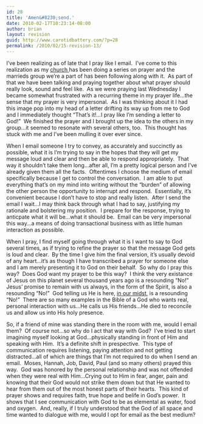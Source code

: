 ```yaml
---
id: 28
title: 'Amen&#8230;send.'
date: 2010-02-17T10:23:14-08:00
author: brian
layout: revision
guid: http://www.carotidbattery.com/?p=28
permalink: /2010/02/15-revision-13/
---
```

I&#8217;ve been realizing as of late that I pray like I email.  I&#8217;ve come to this realization as my <a title="Flood Church" href="http://www.diveintoflood.com/" target="_blank">church </a>has been doing a series on prayer and the marrieds group we&#8217;re a part of has been following along with it.  As part of that we have been talking and praying together about what prayer should really look, sound and feel like.  As we were praying last Wednesday I became somewhat frustrated with a recurring theme in my prayer life&#8230;the sense that my prayer is very impersonal.  As I was thinking about it I had this image pop into my head of a letter drifting its way up from me to God and I immediately thought &#8220;That&#8217;s it!&#8230;I pray like I&#8217;m sending a letter to God!&#8221;  We finished the prayer and I brought up the idea to the others in my group&#8230;it seemed to resonate with several others, too.  This thought has stuck with me and I&#8217;ve been mulling it over ever since.

When I email someone I try to convey, as accurately and succinctly as possible, what it is I&#8217;m trying to say in the hopes that they will get my message loud and clear and then be able to respond appropriately.  That way it shouldn&#8217;t take them long&#8230;after all, I&#8217;m a pretty logical person and I&#8217;ve already given them all the facts.  Oftentimes I choose the medium of email specifically because I get to control the conversation.  I am able to put everything that&#8217;s on my mind into writing without the &#8220;burden&#8221; of allowing the other person the opportunity to interrupt and respond.  Essentially, it&#8217;s convenient because I don&#8217;t have to stop and really listen.  After I send the email I wait&#8230;I may think back through what I had to say, justifying my rationale and bolstering my position.  I prepare for the response, trying to anticpate what it will be&#8230;what it should be.  Email can be very impersonal this way&#8230;a means of doing transactional business with as little human interaction as possible.

When I pray, I find myself going through what it is I want to say to God several times, as if trying to refine the prayer so that the message God gets is loud and clear.  By the time I give him the final version, it&#8217;s usually devoid of any heart&#8230;it&#8217;s as though I have transcribed a prayer for someone else and I am merely presenting it to God on their behalf.  So why do I pray this way?  Does God want my prayer to be this way?  I think the very existance of Jesus on this planet several thousand years ago is a resounding &#8220;No!&#8221;  Jesus&#8217; promise to remain with us always, in the form of the Spirit, is also a resounding &#8220;No!&#8221;  God telling us He is here, <a title="in our midst" href="http://bible.cc/matthew/18-20.htm" target="_blank">in our midst</a>, is a resounding &#8220;No!&#8221;  There are so many examples in the Bible of a God who wants real, personal interaction with us&#8230;He calls us His friends&#8230;He died to reconcile us and allow us into His holy presence. 

So, if a friend of mine was standing there in the room with me, would I email them?  Of course not&#8230;so why do I act that way with God?  I&#8217;ve tried to start imagining myself looking at God&#8230;physically standing in front of Him and speaking with Him.  It&#8217;s a definite shift in prespective.  This type of communication requires listening, paying attention and not getting distracted&#8230;all of which are things that I&#8217;m not required to do when I send an email.  Moses, Hannah, Job, David, Paul (and so many others) prayed this way.  God was honored by the personal relationship and was not offended when they were real with Him&#8230;Crying out to Him in fear, anger, pain and knowing that their God would not strike them down but that He wanted to hear from them out of the most honest parts of their hearts.  This kind of prayer shows and requires faith, true hope and belife in God&#8217;s power.  It shows that I see communication with God to be as elemental as water, food and oxygen.  And, really, if I truly understood that the God of all space and time wanted to dialogue with me, would I opt for email as the best medium?